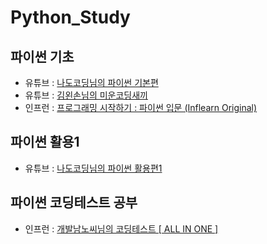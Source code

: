 # Python_Study

## 파이썬 기초
- 유튜브 : [나도코딩님의 파이썬 기본편](https://youtu.be/kWiCuklohdY)
- 유튜브 : [김왼손님의 미운코딩새끼](https://youtube.com/playlist?list=PLGPF8gvWLYyrkF85itdBHaOLSVbtdzBww)
- 인프런 : [프로그래밍 시작하기 : 파이썬 입문 (Inflearn Original)](https://www.inflearn.com/course/%ED%94%84%EB%A1%9C%EA%B7%B8%EB%9E%98%EB%B0%8D-%ED%8C%8C%EC%9D%B4%EC%8D%AC-%EC%9E%85%EB%AC%B8-%EC%9D%B8%ED%94%84%EB%9F%B0-%EC%98%A4%EB%A6%AC%EC%A7%80%EB%84%90/dashboard)

## 파이썬 활용1
- 유튜브 : [나도코딩님의 파이썬 활용편1](https://youtu.be/Dkx8Pl6QKW0)

## 파이썬 코딩테스트 공부
- 인프런 : [개발남노씨님의 코딩테스트 [ ALL IN ONE ]](https://www.inflearn.com/course/%EC%BD%94%EB%94%A9%ED%85%8C%EC%8A%A4%ED%8A%B8-%EC%9E%85%EB%AC%B8-%ED%8C%8C%EC%9D%B4%EC%8D%AC/dashboard)